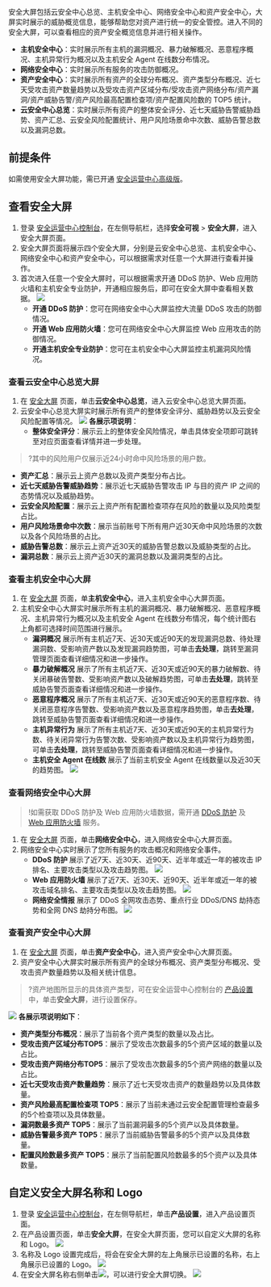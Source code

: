 安全大屏包括云安全中心总览、主机安全中心、网络安全中心和资产安全中心，大屏实时展示的威胁概览信息，能够帮助您对资产进行统一的安全管控。进入不同的安全大屏，可以查看相应的资产安全概览信息并进行相关操作。
- **主机安全中心**：实时展示所有主机的漏洞概况、暴力破解概况、恶意程序概况、主机异常行为概况以及主机安全 Agent 在线数分布情况。
- **网络安全中心**：实时展示所有服务的攻击防御概况。
- **资产安全中心**：实时展示所有资产的全球分布概况、资产类型分布概况、近七天受攻击资产数量趋势以及受攻击资产区域分布/受攻击资产网络分布/资产漏洞/资产威胁告警/资产风险最高配置检查项/资产配置风险数的 TOP5 统计。
- **云安全中心总览**：实时展示所有资产的整体安全评分、近七天威胁告警威胁趋势、资产汇总、云安全风险配置统计、用户风险场景命中次数、威胁告警总数以及漏洞总数。


## 前提条件
如需使用安全大屏功能，需已开通 [安全运营中心高级版](https://buy.cloud.tencent.com/soc)。
## 查看安全大屏
1. 登录 [安全运营中心控制台](https://console.cloud.tencent.com/ssav2/screen)，在左侧导航栏，选择**安全可视** > **安全大屏**，进入安全大屏页面。
2. 安全大屏页面将展示四个安全大屏，分别是云安全中心总览、主机安全中心、网络安全中心和资产安全中心，可以根据需求对任意一个大屏进行查看并操作。
3. 首次进入任意一个安全大屏时，可以根据需求开通 DDoS 防护、Web 应用防火墙和主机安全专业防护，开通相应服务后，即可在安全大屏中查看相关数据。
![](https://main.qcloudimg.com/raw/451bec7f6cd1ad4aeb794d35e11cd312.png)
	- **开通 DDoS 防护**：您可在网络安全中心大屏监控大流量 DDoS 攻击的防御情况。
	- **开通 Web 应用防火墙**：您可在网络安全中心大屏监控 Web 应用攻击的防御情况。
	- **开通主机安全专业防护**：您可在主机安全中心大屏监控主机漏洞风险情况。

### 查看云安全中心总览大屏
1. 在 [安全大屏](https://console.cloud.tencent.com/ssav2/screen) 页面，单击**云安全中心总览**，进入云安全中心总览大屏页面。
2. 云安全中心总览大屏实时展示所有资产的整体安全评分、威胁趋势以及云安全风险配置等情况。
![](https://qcloudimg.tencent-cloud.cn/raw/bacf6a0306d56d0221e66de09f171fb0.png)
   **各展示项说明**：
   - **整体安全评分**：展示云上的整体安全风险情况，单击具体安全项即可跳转至对应页面查看详情并进一步处理。
>?其中的风险用户仅展示近24小时命中风险场景的用户数。
>
   - **资产汇总**：展示云上资产总数以及资产类型分布占比。
   - **近七天威胁告警威胁趋势**：展示近七天威胁告警攻击 IP 与目的资产 IP 之间的态势情况以及威胁趋势。
   - **云安全风险配置**：展示云上资产所有配置检查项存在风险的数量以及风险类型占比。
   - **用户风险场景命中次数**：展示当前账号下所有用户近30天命中风险场景的次数以及各个风险场景的占比。
   - **威胁告警总数**：展示云上资产近30天的威胁告警总数以及威胁类型的占比。
   - **漏洞总数**：展示云上资产近30天的漏洞总数以及漏洞类型的占比。


### 查看主机安全中心大屏
1. 在 [安全大屏](https://console.cloud.tencent.com/ssav2/screen) 页面，单**主机安全中心**，进入主机安全中心大屏页面。
2. 主机安全中心大屏实时展示所有主机的漏洞概况、暴力破解概况、恶意程序概况、主机异常行为概况以及主机安全 Agent 在线数分布情况，每个统计图右上角都可选择时间范围进行展示。
   - **漏洞概况**
展示所有主机近7天、近30天或近90天的发现漏洞总数、待处理漏洞数、受影响资产数以及发现漏洞趋势图，可单击**去处理**，跳转至漏洞管理页面查看详细情况和进一步操作。
   - **暴力破解概况**
展示了所有主机近7天、近30天或近90天的暴力破解数、待关闭暴破告警数、受影响资产数以及破解趋势图，可单击**去处理**，跳转至威胁告警页面查看详细情况和进一步操作。
   - **恶意程序概况**
展示了所有主机近7天、近30天或近90天的恶意程序数、待关闭恶意程序告警数、受影响资产数以及恶意程序趋势图，单击**去处理**，跳转至威胁告警页面查看详细情况和进一步操作。
   - **主机异常行为**
展示了所有主机近7天、近30天或近90天的主机异常行为数、待关闭异常行为告警次数、受影响资产数以及主机异常行为趋势图，可单击**去处理**，跳转至威胁告警页面查看详细情况和进一步操作。
   - **主机安全 Agent 在线数**
展示了当前主机安全 Agent 在线数量以及近30天的趋势图。
![](https://qcloudimg.tencent-cloud.cn/raw/efc1ad20ccb1849f1103e12a6abeac45.png)


### 查看网络安全中心大屏
>!如需获取 DDoS 防护及 Web 应用防火墙数据，需开通 [DDoS 防护](https://buy.cloud.tencent.com/dayu_buy#/bgp) 及 [Web 应用防火墙](https://buy.cloud.tencent.com/buy/waf) 服务。
>
1. 在 [安全大屏](https://console.cloud.tencent.com/ssav2/screen) 页面，单击**网络安全中心**，进入网络安全中心大屏页面。
2. 网络安全中心实时展示了您所有服务的攻击概况和网络安全事件。
   - **DDoS 防护**
展示了近7天、近30天、近90天、近半年或近一年的被攻击 IP 排名、主要攻击类型以及攻击趋势图。
![](https://main.qcloudimg.com/raw/2780f6d58c813089b9721ec90f7dda3e.png)
   - **Web 应用防火墙**
展示了近7天、近30天、近90天、近半年或近一年的被攻击域名排名、主要攻击类型以及攻击趋势图。
![](https://qcloudimg.tencent-cloud.cn/raw/c99374fe23c3175b757bc9cc7d04222f.png)
   - **网络安全情报**
展示了 DDoS 全网攻击态势、重点行业 DDoS/DNS 劫持态势和全网 DNS 劫持分布图。
![](https://qcloudimg.tencent-cloud.cn/raw/522149e33d97729a9065479da29490db.png)



### 查看资产安全中心大屏
1. 在 [安全大屏](https://console.cloud.tencent.com/ssav2/screen) 页面，单击**资产安全中心**，进入资产安全中心大屏页面。
2. 资产安全中心大屏实时展示所有资产的全球分布概况、资产类型分布概况、受攻击资产数量趋势以及相关统计信息。
>?资产地图所显示的具体资产类型，可在安全运营中心控制台的 [产品设置](https://console.cloud.tencent.com/ssav2/setting) 中，单击**安全大屏**，进行设置保存。
>
![](https://qcloudimg.tencent-cloud.cn/raw/70ae129c13d166fab7ece7d9bf14c98d.png)
   **各展示项说明如下**：
   - **资产类型分布概况**：展示了当前各个资产类型的数量以及占比。
   - **受攻击资产区域分布TOP5**：展示了受攻击次数最多的5个资产区域的数量以及占比。
   - **受攻击资产网络分布TOP5**：展示了受攻击次数最多的5个资产网络的数量以及占比。
   - **近七天受攻击资产数量趋势**：展示了近七天受攻击资产的数量趋势以及具体数量。
   - **资产风险最高配置检查项 TOP5**：展示了当前未通过云安全配置管理检查最多的5个检查项以及具体数量。
   - **漏洞数最多资产 TOP5**：展示了当前漏洞最多的5个资产以及具体数量。
   - **威胁告警最多资产 TOP5**：展示了当前威胁告警最多的5个资产以及具体数量。
   - **配置风险数最多资产 TOP5**：展示了当前配置风险数最多的5个资产以及具体数量。



## 自定义安全大屏名称和 Logo
1. 登录 [安全运营中心控制台](https://console.cloud.tencent.com/ssav2/setting)，在左侧导航栏，单击**产品设置**，进入产品设置页面。
2. 在产品设置页面，单击**安全大屏**，在安全大屏页面，您可以自定义大屏的名称和 Logo。
![](https://main.qcloudimg.com/raw/f993d0b6e51fd0041bdbba5ef5a3debe.png)
3. 名称及 Logo 设置完成后，将会在安全大屏的左上角展示已设置的名称，右上角展示已设置的 Logo。
![](https://main.qcloudimg.com/raw/f422727d2bdaa0f6c79cb280051915b1.png)
4. 在安全大屏名称右侧单击![](https://qcloudimg.tencent-cloud.cn/raw/43b1eba43eb3abb2e1a257c279c71f9a.png)，可以进行安全大屏切换。
![](https://main.qcloudimg.com/raw/36a1684a3169a99f11c4d688436b7d2c.png)
